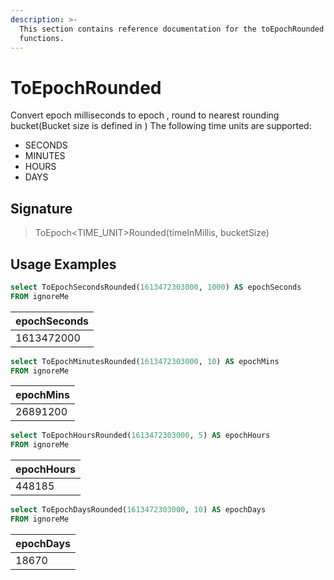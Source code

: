 ```yaml
---
description: >-
  This section contains reference documentation for the toEpochRounded
  functions.
---
```


# ToEpochRounded

Convert epoch milliseconds to epoch , round to nearest rounding bucket(Bucket size is defined in ) The following time units are supported:

* SECONDS
* MINUTES
* HOURS
* DAYS

## Signature

> ToEpoch\<TIME\_UNIT>Rounded(timeInMillis, bucketSize)

## Usage Examples

```sql
select ToEpochSecondsRounded(1613472303000, 1000) AS epochSeconds
FROM ignoreMe
```

| epochSeconds |
| ------------ |
| 1613472000   |

```sql
select ToEpochMinutesRounded(1613472303000, 10) AS epochMins
FROM ignoreMe
```

| epochMins |
| --------- |
| 26891200  |

```sql
select ToEpochHoursRounded(1613472303000, 5) AS epochHours
FROM ignoreMe
```

| epochHours |
| ---------- |
| 448185     |

```sql
select ToEpochDaysRounded(1613472303000, 10) AS epochDays
FROM ignoreMe
```

| epochDays |
| --------- |
| 18670     |
